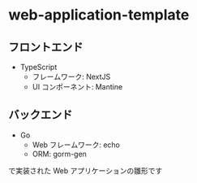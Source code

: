 # web-application-template

## フロントエンド
- TypeScript
    - フレームワーク: NextJS
    - UI コンポーネント: Mantine

## バックエンド
- Go
    - Web フレームワーク: echo
    - ORM: gorm-gen

で実装された Web アプリケーションの雛形です
